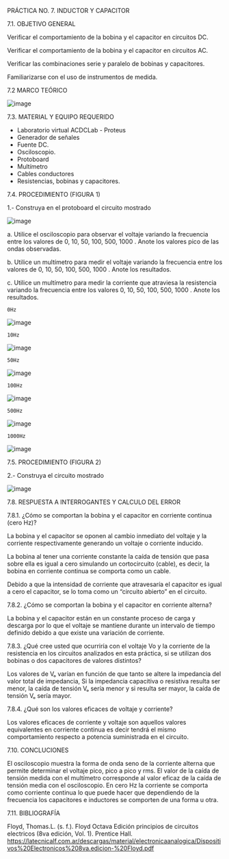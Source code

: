 PRÁCTICA NO. 7. INDUCTOR Y CAPACITOR







7.1. OBJETIVO GENERAL

Verificar el comportamiento de la bobina y el capacitor en circuitos DC.

Verificar el comportamiento de la bobina y el capacitor en circuitos AC.

Verificar las combinaciones serie y paralelo de bobinas y capacitores.

Familiarizarse con el uso de instrumentos de medida.

7.2 MARCO TEÓRICO

![image](https://user-images.githubusercontent.com/116819100/217990468-145a9f97-bc6f-48d9-aea1-82f62d645002.png)

7.3. MATERIAL Y EQUIPO REQUERIDO

- Laboratorio virtual ACDCLab - Proteus
- Generador de señales
- Fuente DC.
- Osciloscopio.
- Protoboard
- Multímetro
- Cables conductores
- Resistencias, bobinas y capacitores.

7.4. PROCEDIMIENTO (FIGURA 1)

1.- Construya en el protoboard el circuito mostrado

![image](https://user-images.githubusercontent.com/116781677/218004050-b8cac1bd-85f8-4729-b59e-a923c63f95b8.png)

a. Utilice el osciloscopio para observar el voltaje  variando la frecuencia entre los valores de 0, 10, 50, 100, 500, 1000 . Anote los valores pico de las ondas observadas.

b. Utilice un multímetro para medir el voltaje  variando la frecuencia entre los valores de 0, 10, 50, 100, 500, 1000 . Anote los resultados.

c. Utilice un multímetro para medir la corriente que atraviesa la resistencia variando la frecuencia entre los valores 0, 10, 50, 100, 500, 1000 . Anote los resultados.

    0Hz
![image](https://user-images.githubusercontent.com/116781677/218008196-46726cc5-c3bb-4e15-ade2-696d360a0128.png)

    10Hz
![image](https://user-images.githubusercontent.com/116781677/218006605-c9a8bcb7-a364-4315-b336-42bba34c67a1.png)

    50Hz
![image](https://user-images.githubusercontent.com/116781677/218006753-868b0e73-61e8-4502-9ef3-d133d50436c4.png)

    100Hz
![image](https://user-images.githubusercontent.com/116781677/218006945-12efdf94-e600-4046-810e-715e721da3b2.png)

    500Hz
![image](https://user-images.githubusercontent.com/116781677/218007118-4738fa97-ed1b-498c-8018-129f15c84a68.png)

    1000Hz
![image](https://user-images.githubusercontent.com/116781677/218007227-ca1a49d6-0a05-4afd-b5d0-23e3e0656dbe.png)


7.5. PROCEDIMIENTO (FIGURA 2)

2.- Construya el circuito mostrado

![image](https://user-images.githubusercontent.com/116781677/218004828-907ac2af-103c-4b3d-ae2a-a9cb22456979.png)





7.8. RESPUESTA A INTERROGANTES Y CALCULO DEL ERROR

7.8.1. ¿Cómo se comportan la bobina y el capacitor en corriente continua (cero Hz)?

La bobina y el capacitor se oponen al cambio inmediato del voltaje y la corriente respectivamente generando un voltaje o corriente inducido.

La bobina al tener una corriente constante la caída de tensión que pasa sobre ella es igual a cero simulando un cortocircuito (cable), es decir, la bobina en corriente continua se comporta como un cable.

Debido a que la intensidad de corriente que atravesaría el capacitor es igual a cero el capacitor, se lo toma como un “circuito abierto” en el circuito.

7.8.2. ¿Cómo se comportan la bobina y el capacitor en corriente alterna?

La bobina y el capacitor están en un constante proceso de carga y descarga por lo que el voltaje se mantiene durante un intervalo de tiempo definido debido a que existe una variación de corriente.

7.8.3. ¿Qué cree usted que ocurriría con el voltaje Vo y la corriente de la resistencia en los circuitos analizados en esta práctica, si se utilizan dos bobinas o dos capacitores de valores distintos?

Los valores de Vₒ varían en función de que tanto se altere la impedancia del valor total de impedancia, Si la impedancia capacitiva o resistiva resulta ser menor, la caída de tensión Vₒ sería menor y si resulta ser mayor, la caída de tensión Vₒ sería mayor.

7.8.4. ¿Qué son los valores eficaces de voltaje y corriente?

Los valores eficaces de corriente y voltaje son aquellos valores equivalentes en corriente continua es decir tendrá el mismo comportamiento respecto a potencia suministrada en el circuito.



7.10. CONCLUCIONES

El osciloscopio muestra la forma de onda seno de la corriente alterna que permite determinar el voltaje pico, pico a pico y rms.
El valor de la caída de tensión medida con el multímetro corresponde al valor eficaz de la caída de tensión media con el osciloscopio.
En cero Hz la corriente se comporta como corriente continua lo que puede hacer que dependiendo de la frecuencia los capacitores e inductores se comporten de una forma u otra.



7.11. BIBLIOGRAFÍA

Floyd, Thomas.L. (s. f.). Floyd Octava Edición principios de circuitos electricos (8va edición, Vol. 1). Prentice Hall. https://latecnicalf.com.ar/descargas/material/electronicaanalogica/Dispositivos%20Electronicos%208va.edicion-%20Floyd.pdf



